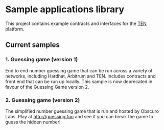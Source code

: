 # Sample applications library

This project contains example contracts and interfaces for the [TEN](https://obscu.ro/) platform. 

## Current samples
### 1. Guessing game (version 1) 
End to end number guessing game that can be run across a variety of networks, including Hardhat, Arbitrum and 
TEN. Includes contracts and front end that can be run up locally. This sample is now deprecated in favour of the 
Guessing Game version 2. 

### 2. Guessing game (version 2)
The simplified number guessing game that is run and hosted by Obscuro Labs. Play at http://guessing.fun and see if you 
can break the game to guess the hidden number!


